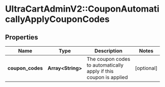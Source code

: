 # UltraCartAdminV2::CouponAutomaticallyApplyCouponCodes

## Properties
Name | Type | Description | Notes
------------ | ------------- | ------------- | -------------
**coupon_codes** | **Array&lt;String&gt;** | The coupon codes to automatically apply if this coupon is applied | [optional] 


